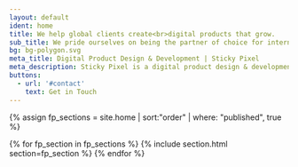 ```yaml
---
layout: default
ident: home
title: We help global clients create<br>digital products that grow.
sub_title: We pride ourselves on being the partner of choice for international companies who need a team experienced in full-lifecycle product development.
bg: bg-polygon.svg
meta_title: Digital Product Design & Development | Sticky Pixel
meta_description: Sticky Pixel is a digital product design & development agency, relentless in the pursuit of creating beautiful and effortless digital experiences.
buttons:
  - url: '#contact'
    text: Get in Touch
---
```


{% assign fp_sections = site.home | sort:"order" | where: "published", true %}

{% for fp_section in fp_sections %}
{% include section.html section=fp_section %}
{% endfor %}
